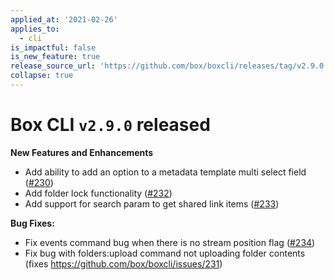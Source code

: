 ```yaml
---
applied_at: '2021-02-26'
applies_to:
  - cli
is_impactful: false
is_new_feature: true
release_source_url: 'https://github.com/box/boxcli/releases/tag/v2.9.0'
collapse: true
---
```


# Box CLI `v2.9.0` released

**New Features and Enhancements**

* Add ability to add an option to a metadata template multi select field ([#230][1])
* Add folder lock functionality ([#232][2])
* Add support for search param to get shared link items ([#233][3])

**Bug Fixes:**

* Fix events command bug when there is no stream position flag ([#234][4])
* Fix bug with folders:upload command not uploading folder contents (fixes <https://github.com/box/boxcli/issues/231>)

[1]: https://github.com/box/boxcli/pull/230

[2]: https://github.com/box/boxcli/pull/232

[3]: https://github.com/box/boxcli/pull/233

[4]: https://github.com/box/boxcli/pull/234
